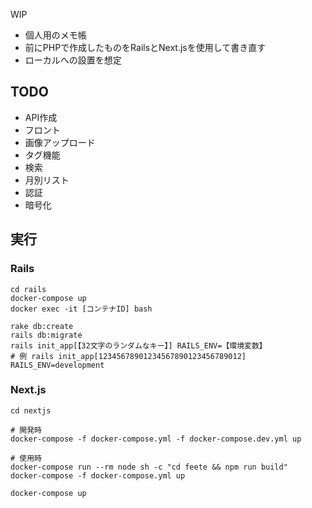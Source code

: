 WIP

- 個人用のメモ帳
- 前にPHPで作成したものをRailsとNext.jsを使用して書き直す
- ローカルへの設置を想定

## TODO

- API作成
- フロント
- 画像アップロード
- タグ機能
- 検索
- 月別リスト
- 認証
- 暗号化

## 実行

### Rails

```
cd rails
docker-compose up
docker exec -it [コンテナID] bash

rake db:create
rails db:migrate
rails init_app[【32文字のランダムなキー】] RAILS_ENV=【環境変数】
# 例 rails init_app[12345678901234567890123456789012] RAILS_ENV=development
```

### Next.js

```
cd nextjs

# 開発時
docker-compose -f docker-compose.yml -f docker-compose.dev.yml up

# 使用時
docker-compose run --rm node sh -c "cd feete && npm run build"
docker-compose -f docker-compose.yml up

docker-compose up
```
